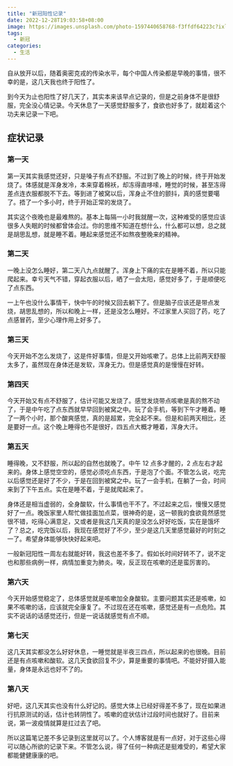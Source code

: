 ```yaml
---
title: "新冠阳性记录"
date: 2022-12-28T19:03:58+08:00
image: https://images.unsplash.com/photo-1597440658768-f3ffdf64223c?ixlib=rb-4.0.3&ixid=MnwxMjA3fDB8MHxwaG90by1wYWdlfHx8fGVufDB8fHx8&auto=format&fit=crop&w=1170&q=80
tags:
  - 新冠
categories:
  - 生活
---
```


自从放开以后，随着奥密克戎的传染水平，每个中国人传染都是早晚的事情，很不幸的是，这几天我也终于阳性了。

到今天为止也阳性了好几天了，其实本来该早点记录的，但是之前身体不是很舒服，完全没心情记录。今天休息了一天感觉舒服多了，食欲也好多了，就趁着这个功夫来记录一下吧。

## 症状记录

### 第一天

第一天其实我感觉还好，只是嗓子有点不舒服。不过到了晚上的时候，终于开始发烧了。体感就是浑身发冷，本来穿着棉袄，却冻得直哆嗦，睡觉的时候，甚至冻得差点连衣服都脱不下去。等到进了被窝以后，浑身止不住的颤抖，真的感觉要噶了。捂了一个多小时，终于开始正常的发烧了。

其实这个夜晚也是最难熬的。基本上每隔一小时我就醒一次，这种难受的感觉应该很多人失眠的时候都曾体会过。你的思维不知道在想什么，什么都可以想，总之就是胡思乱想，就是睡不着。睡起来感觉还不如熬夜整晚来的精神。

### 第二天

一晚上没怎么睡好，第二天八九点就醒了。浑身上下痛的实在是睡不着，所以只能爬起来。幸亏天气不错，穿起衣服以后，晒了一会太阳，感觉好多了，于是顺便吃了点东西。

一上午也没什么事情干，快中午的时候又回去躺下了。但是脑子应该还是带点发烧，胡思乱想的，所以和晚上一样，还是没怎么睡好。不过家里人买回了药，吃了点感冒药，至少心理作用上好多了。

### 第三天

今天开始不怎么发烧了，这是件好事情，但是又开始咳嗽了。总体上比前两天舒服太多了，虽然现在身体还是发软，浑身无力。但是感觉真的是慢慢在好转。

### 第四天

今天开始又有点不舒服了，估计可能又发烧了。感觉发烧带点咳嗽是真的熬不动了，于是中午吃了点东西就早早回到被窝之中。玩了会手机，等到下午才睡着。睡了一两个小时，那个酸爽感觉，真的是超累，完全起不来。但是和前两天相比，还是要好一点。这个晚上睡得也不是很好，四五点大概才睡着，浑身大汗。

### 第五天

睡得晚，又不舒服，所以起的自然也就晚了。中午 12 点多才醒的，2 点左右才起来的。身体上感觉空空的，感觉必须吃点东西，于是泡了个面。不管怎么说，吃完以后感觉还是好了不少，于是在回到被窝之中。玩了一会手机，在躺了一会，时间来到了下午五点。实在是睡不着，于是就爬起来了。

身体还是相当虚弱的，全身酸软，什么事情也干不了。不过起来之后，慢慢又感觉好了一点。晚饭家里人帮忙做挂面加点菜，很神奇的是，这一顿我的食欲竟然感觉很不错，吃得心满意足，又或者是我这几天真的是没怎么好好吃饭，实在是饿坏了？总之，吃完饭以后，我现在感觉好了不少，至少是这几天里感觉最好的时刻之一了。希望身体能够快快好起来吧。

一般新冠阳性一周左右就能好转，我这也差不多了。假如长时间好转不了，说不定也和那些病例一样，病情加重变为肺炎。唉，反正现在咳嗽的还是蛮厉害的。

### 第六天

今天开始感觉稳定了，总体感觉就是咳嗽加全身酸软。主要问题其实还是咳嗽，如果不咳嗽的话，应该就完全康复了。不过现在还在咳嗽，感觉还是有一点危险。其实不说话的话感觉还行，但是一说话就感觉有点不顺。

### 第七天

这几天其实都没怎么好好休息，一睡觉就是半夜三四点，所以起来的也很晚。目前还是有点咳嗽和酸软。这几天食欲回复不少，算是重要的事情吧。不能好好摄入能量，身体是永远也好不了的。

### 第八天

好吧，这几天其实也没有什么好记的。感觉大体上已经好得差不多了，现在如果进行抗原测试的话，估计也转阴性了。咳嗽的症状估计过段时间也就好了。目前来说，第一波疫情就算是扛过去了吧。

所以这篇笔记差不多记录到这里就可以了。个人博客就是有一点好，对于这些心得可以随心所欲的记录下来。不管怎么说，得了任何一种病还是挺难受的，希望大家都能健健康康的吧。
